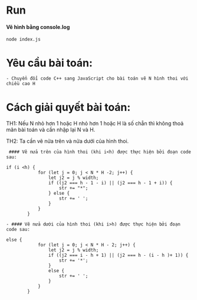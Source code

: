 
# Run

 #### Vẽ hình bằng console.log
```
node index.js
```


# Yêu cầu bài toán:
```
- Chuyển đổi code C++ sang JavaScript cho bài toán vẽ N hình thoi với chiều cao H 
```

# Cách giải quyết bài toán:


TH1: Nếu N nhỏ hơn 1 hoặc H nhỏ hơn 1 hoặc H là số chẵn thì không thoả mãn bài toán và cần nhập lại N và H.


TH2: Ta cần vẽ nửa trên và nửa dưới của hình thoi.
```
 #### Vẽ nửa trên của hình thoi (khi i<h) được thực hiện bởi đoạn code sau:

if (i <h) {
            for (let j = 0; j < N * H -2; j++) {
                let j2 = j % width;
                if ((j2 === h - 1 - i) || (j2 === h - 1 + i)) {
                    str += "*";
                } else {
                    str += ' ';
                }
            }
        }

- #### Vẽ nửa dưới của hình thoi (khi i>h) được thực hiện bởi đoạn code sau: 

else {
            for (let j = 0; j < N * H - 2; j++) {
                let j2 = j % width;
                if ((j2 === i - h + 1) || (j2 === h - (i - h )+ 1)) {
                    str += '*';
                }
                else {
                    str += ' ';
                }
            }
        }
```
